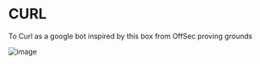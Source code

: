 # CURL

To Curl as a google bot
inspired by this box from OffSec proving grounds

![image](https://user-images.githubusercontent.com/95041015/172047952-adaf1c07-f161-4bda-b773-9050da80cae2.png)
